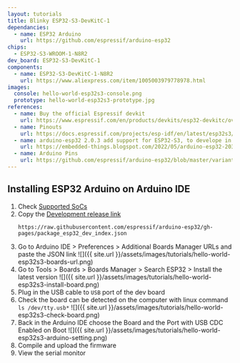 ```yaml
---
layout: tutorials
title: Blinky ESP32-S3-DevKitC-1
dependancies:
  - name: ESP32 Arduino
    url: https://github.com/espressif/arduino-esp32
chips:
  - ESP32-S3-WROOM-1-N8R2
dev_board: ESP32-S3-DevKitC-1
components:
  - name: ESP32-S3-DevKitC-1-N8R2
    url: https://www.aliexpress.com/item/1005003979778978.html
images:
  console: hello-world-esp32s3-console.png
  prototype: hello-world-esp32s3-prototype.jpg
references:
  - name: Buy the official Espressif devkit
    url: https://www.espressif.com/en/products/devkits/esp32-devkitc/overview
  - name: Pinouts
    url: https://docs.espressif.com/projects/esp-idf/en/latest/esp32s3/hw-reference/esp32s3/user-guide-devkitc-1.html#pin-layout
  - name: arduino-esp32 2.0.3 add support for ESP32-S3, to develope in Arduino IDE
    url: https://embedded-things.blogspot.com/2022/05/arduino-esp32-203-add-support-for-esp32.html
  - name: Arduino Pins
    url: https://github.com/espressif/arduino-esp32/blob/master/variants/esp32s3/pins_arduino.h
---
```


## Installing ESP32 Arduino on Arduino IDE

1. Check [Supported SoCs](https://docs.espressif.com/projects/arduino-esp32/en/latest/getting_started.html#supported-soc-s)
1. Copy the [Development release link](https://docs.espressif.com/projects/arduino-esp32/en/latest/installing.html#installing-using-arduino-ide)
    ```
    https://raw.githubusercontent.com/espressif/arduino-esp32/gh-pages/package_esp32_dev_index.json
    ```
1. Go to Arduino IDE > Preferences > Additional Boards Manager URLs and paste the JSON link
    ![]({{ site.url }}/assets/images/tutorials/hello-world-esp32s3-boards-url.png)
1. Go to Tools > Boards > Boards Manager > Search ESP32 > Install the latest version
    ![]({{ site.url }}/assets/images/tutorials/hello-world-esp32s3-install-board.png)
1. Plug in the USB cable to `USB` port of the dev board
1. Check the board can be detected on the computer with linux command `ls /dev/tty.usb*`
    ![]({{ site.url }}/assets/images/tutorials/hello-world-esp32s3-check-board.png)
1. Back in the Arduino IDE choose the Board and the Port with USB CDC Enabled on Boot
    ![]({{ site.url }}/assets/images/tutorials/hello-world-esp32s3-arduino-setting.png)
1. Compile and upload the firmware
1. View the serial monitor
